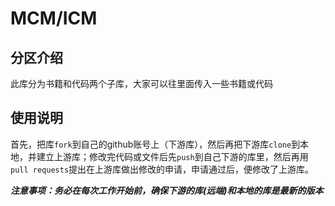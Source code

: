 # MCM/ICM
## 分区介绍
此库分为书籍和代码两个子库，大家可以往里面传入一些书籍或代码
## 使用说明
首先，把库`fork`到自己的github账号上（下游库），然后再把下游库`clone`到本地，并建立上游库；修改完代码或文件后先`push`到自己下游的库里，然后再用`pull requests`提出在上游库做出修改的申请，申请通过后，便修改了上游库。

***注意事项：务必在每次工作开始前，确保下游的库(远端)和本地的库是最新的版本***

